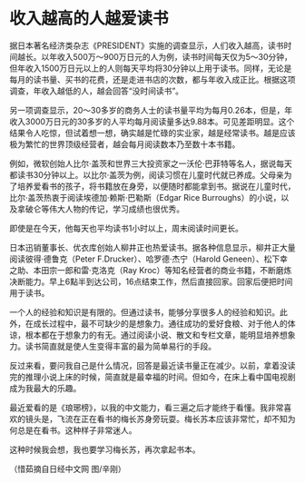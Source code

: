 # 收入越高的人越爱读书

据日本著名经济类杂志《PRESIDENT》实施的调查显示，人们收入越高，读书时间越长。以年收入500万～900万日元的人为例，读书时间每天仅为5～30分钟，但年收入1500万日元以上的人则每天平均将30分钟以上用于读书。同样，无论是每月的读书量、买书的花费，还是走进书店的次数，都与年收入成正比。根据这项调查，年收入越低的人，越会回答“没时间读书”。 

另一项调查显示，20～30多岁的商务人士的读书量平均为每月0.26本，但是，年收入3000万日元的30多岁的人平均每月阅读量多达9.88本。可见差距明显。这个结果令人吃惊，但试着想一想，确实越是忙碌的实业家，越是经常读书。越是应该极为繁忙的世界顶级经营者，越会每月阅读数本乃至数十本书籍。 

例如，微软创始人比尔·盖茨和世界三大投资家之一沃伦·巴菲特等名人，据说每天都读书30分钟以上。以比尔·盖茨为例，阅读习惯在儿童时代就已养成。父母亲为了培养爱看书的孩子，将书籍放在身旁，以便随时都能拿到书。据说在儿童时代，比尔·盖茨热衷于阅读埃德加·赖斯·巴勒斯（Edgar Rice Burroughs）的小说，以及拿破仑等伟大人物的传记，学习成绩也很优秀。 

即使是在今天，他每天也平均读书1小时以上，周末阅读时间更长。 

日本迅销董事长、优衣库创始人柳井正也热爱读书。据各种信息显示，柳井正大量阅读彼得·德鲁克（Peter F.Drucker）、哈罗德·杰宁（Harold Geneen）、松下幸之助、本田宗一郎和雷·克洛克（Ray Kroc）等知名经营者的商业书籍，不断磨炼决断能力。早上6點半到达公司，16点结束工作，然后直接回家。回家后便把时间用于读书。 

一个人的经验和知识是有限的。但通过读书，能够分享很多人的经验和知识。此外，在成长过程中，最不可缺少的是想象力。通往成功的爱好食粮、对于他人的体谅，根本都在于想象力的有无。通过阅读小说、散文和专栏文章，能明显培养想象力。读书简直就是使人生变得丰富的最为简单易行的手段。 

反过来看，要问我自己是什么情况，回答是最近读书量正在减少。以前，拿着没读完的推理小说上床的时候，简直就是最幸福的时间。但如今，在床上看中国电视剧成为我最大的乐趣。 

最近爱看的是《琅琊榜》，以我的中文能力，看三遍之后才能终于看懂。我非常喜欢的镜头是，飞流在正在看书的梅长苏身旁玩耍。梅长苏本应该非常忙，却不知为何总是在看书。这种样子非常迷人。 

这种时候我会想，我也要学习梅长苏，再次拿起书本。 

（惜茹摘自日经中文网 图/辛刚）